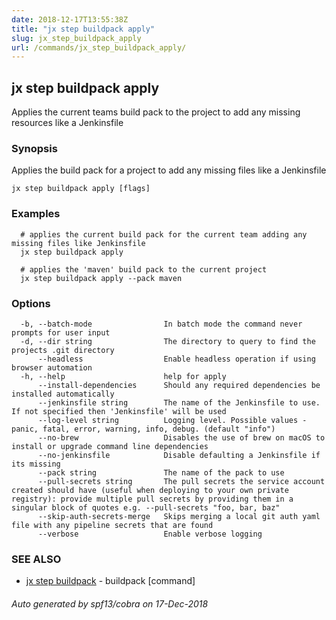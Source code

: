 ```yaml
---
date: 2018-12-17T13:55:38Z
title: "jx step buildpack apply"
slug: jx_step_buildpack_apply
url: /commands/jx_step_buildpack_apply/
---
```

## jx step buildpack apply

Applies the current teams build pack to the project to add any missing resources like a Jenkinsfile

### Synopsis

Applies the build pack for a project to add any missing files like a Jenkinsfile

```
jx step buildpack apply [flags]
```

### Examples

```
  # applies the current build pack for the current team adding any missing files like Jenkinsfile
  jx step buildpack apply
  
  # applies the 'maven' build pack to the current project
  jx step buildpack apply --pack maven
```

### Options

```
  -b, --batch-mode                In batch mode the command never prompts for user input
  -d, --dir string                The directory to query to find the projects .git directory
      --headless                  Enable headless operation if using browser automation
  -h, --help                      help for apply
      --install-dependencies      Should any required dependencies be installed automatically
      --jenkinsfile string        The name of the Jenkinsfile to use. If not specified then 'Jenkinsfile' will be used
      --log-level string          Logging level. Possible values - panic, fatal, error, warning, info, debug. (default "info")
      --no-brew                   Disables the use of brew on macOS to install or upgrade command line dependencies
      --no-jenkinsfile            Disable defaulting a Jenkinsfile if its missing
      --pack string               The name of the pack to use
      --pull-secrets string       The pull secrets the service account created should have (useful when deploying to your own private registry): provide multiple pull secrets by providing them in a singular block of quotes e.g. --pull-secrets "foo, bar, baz"
      --skip-auth-secrets-merge   Skips merging a local git auth yaml file with any pipeline secrets that are found
      --verbose                   Enable verbose logging
```

### SEE ALSO

* [jx step buildpack](/commands/jx_step_buildpack/)	 - buildpack [command]

###### Auto generated by spf13/cobra on 17-Dec-2018
